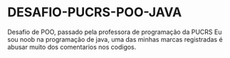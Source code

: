 # DESAFIO-PUCRS-POO-JAVA
Desafio de POO, passado pela professora de programação da PUCRS
Eu sou noob na programação de java, uma das minhas marcas registradas é abusar muito dos comentarios nos codigos.